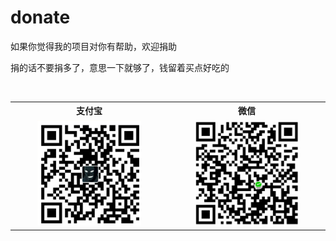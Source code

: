 # donate
如果你觉得我的项目对你有帮助，欢迎捐助

捐的话不要捐多了，意思一下就够了，钱留着买点好吃的
<table>
  <tr>
    <th width="50%">支付宝</th>
    <th width="50%">微信</th>
  </tr>
  <tr></tr>
  <tr align="center">
    <td><img width="70%" src="https://github.com/SzPluto/donate/blob/master/zfb.png"></td>
    <td><img width="70%" src="https://github.com/SzPluto/donate/blob/master/wx.png"></td>
  </tr>
</table>
